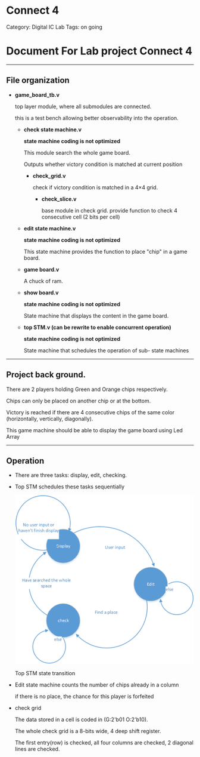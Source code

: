 # Connect 4

Category: Digital IC Lab
Tags: on going

# Document For Lab project Connect 4

---

## File organization

- **game_board_tb.v**

    top layer module, where all submodules are connected.

    this is a test bench allowing better observability into the operation.

    - **check state machine.v**

        **state machine coding is not optimized**

        This module search the whole game board.

        Outputs whether victory condition is matched at current position

        - **check_grid.v**

            check if victory condition is matched in a 4$\times$4 grid.

            - **check_slice.v**

                base module in check grid. provide function to check 4 consecutive cell (2 bits per cell)

    - **edit state machine.v**

        **state machine coding is not optimized**

        This state machine provides the function to place "chip" in a game board. 

    - **game board.v**

        A chuck of ram.

    - **show board.v**

        **state machine coding is not optimized**

        State machine that displays the content in the game board.

    - **top STM.v (can be rewrite to enable concurrent operation)**

        **state machine coding is not optimized**

        State machine that schedules the operation of sub- state machines

---

## Project back ground.

There are 2 players holding Green and Orange chips respectively.

Chips can only be placed on another chip or at the bottom. 

Victory is reached if there are 4 consecutive chips of the same color (horizontally, vertically, diagonally).

This game machine should be able to display the game board using Led Array

---

## Operation

- There are three tasks: display, edit, checking.
- Top STM schedules these tasks sequentially

    ![Connect%204%202e90e794c9d349ddbbbf783273691465/Untitled.png](Connect%204%202e90e794c9d349ddbbbf783273691465/Untitled.png)

    Top STM state transition

- Edit state machine counts the number of chips already in a column

    if there is no place, the chance for this player is forfeited

- check grid

    The data stored in a cell is coded in (G:2'b01  O:2'b10).

    The whole check grid is a 8-bits wide, 4 deep shift register.

    The first entry(row) is checked, all four columns are checked, 2 diagonal lines are checked.